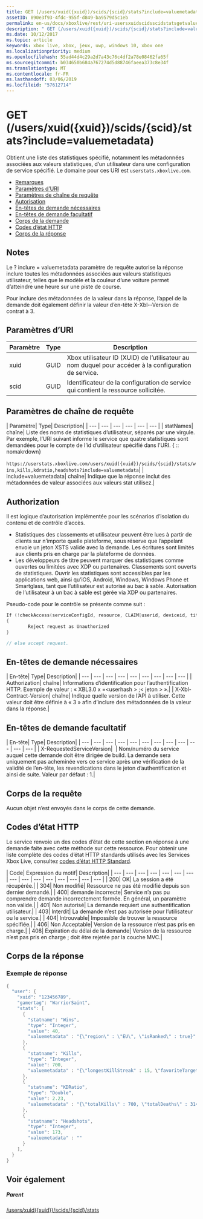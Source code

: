 ```yaml
---
title: GET (/users/xuid({xuid})/scids/{scid}/stats?include=valuemetadata)
assetID: 890e3f93-4fdc-955f-d849-ba9579d5c1eb
permalink: en-us/docs/xboxlive/rest/uri-usersxuidscidsscidstatsgetvaluemetadata.html
description: " GET (/users/xuid({xuid})/scids/{scid}/stats?include=valuemetadata)"
ms.date: 10/12/2017
ms.topic: article
keywords: xbox live, xbox, jeux, uwp, windows 10, xbox one
ms.localizationpriority: medium
ms.openlocfilehash: 55ad44d4c29a2d7a43c76c4df2a78e08462fa65f
ms.sourcegitcommit: b034650b684a767274d5d88746faeea373c8e34f
ms.translationtype: MT
ms.contentlocale: fr-FR
ms.lasthandoff: 03/06/2019
ms.locfileid: "57612714"
---
```

# <a name="get-usersxuidxuidscidsscidstatsincludevaluemetadata"></a>GET (/users/xuid({xuid})/scids/{scid}/stats?include=valuemetadata)
Obtient une liste des statistiques spécifié, notamment les métadonnées associées aux valeurs statistiques, d’un utilisateur dans une configuration de service spécifié.
Le domaine pour ces URI est `userstats.xboxlive.com`.

  * [Remarques](#ID4EV)
  * [Paramètres d’URI](#ID4EAB)
  * [Paramètres de chaîne de requête](#ID4ELB)
  * [Autorisation](#ID4EWC)
  * [En-têtes de demande nécessaires](#ID4ERD)
  * [En-têtes de demande facultatif](#ID4EDF)
  * [Corps de la demande](#ID4EHG)
  * [Codes d’état HTTP](#ID4ESG)
  * [Corps de la réponse](#ID4EJCAC)

<a id="ID4EV"></a>


## <a name="remarks"></a>Notes

Le ? inclure = valuemetadata paramètre de requête autorise la réponse inclure toutes les métadonnées associées aux valeurs statistiques utilisateur, telles que le modèle et la couleur d’une voiture permet d’atteindre une heure sur une piste de course.

Pour inclure des métadonnées de la valeur dans la réponse, l’appel de la demande doit également définir la valeur d’en-tête X-Xbl--Version de contrat à 3.

<a id="ID4EAB"></a>


## <a name="uri-parameters"></a>Paramètres d’URI

| Paramètre| Type| Description|
| --- | --- | --- |
| xuid| GUID| Xbox utilisateur ID (XUID) de l’utilisateur au nom duquel pour accéder à la configuration de service.|
| scid| GUID| Identificateur de la configuration de service qui contient la ressource sollicitée.|

<a id="ID4ELB"></a>


## <a name="query-string-parameters"></a>Paramètres de chaîne de requête

| Paramètre| Type| Description|
| --- | --- | --- | --- | --- | --- |
| statNames| chaîne| Liste des noms de statistiques d’utilisateur, séparés par une virgule. Par exemple, l’URI suivant informe le service que quatre statistiques sont demandées pour le compte de l’id d’utilisateur spécifié dans l’URI. { :: nomakrdown}<br/><br/>`https://userstats.xboxlive.com/users/xuid({xuid})/scids/{scid}/stats/wins,kills,kdratio,headshots?include=valuemetadata`| 
| include=valuemetadata| chaîne| Indique que la réponse inclut des métadonnées de valeur associées aux valeurs stat utilisez.|

<a id="ID4EWC"></a>


## <a name="authorization"></a>Authorization

Il est logique d’autorisation implémentée pour les scénarios d’isolation du contenu et de contrôle d’accès.

   * Statistiques des classements et utilisateur peuvent être lues à partir de clients sur n’importe quelle plateforme, sous réserve que l’appelant envoie un jeton XSTS valide avec la demande. Les écritures sont limités aux clients pris en charge par la plateforme de données.
   * Les développeurs de titre peuvent marquer des statistiques comme ouvertes ou limitées avec XDP ou partenaires. Classements sont ouverts de statistiques. Ouvrir les statistiques sont accessibles par les applications web, ainsi qu’iOS, Android, Windows, Windows Phone et Smartglass, tant que l’utilisateur est autorisé au bac à sable. Autorisation de l’utilisateur à un bac à sable est gérée via XDP ou partenaires.

Pseudo-code pour le contrôle se présente comme suit :


```cpp
If (!checkAccess(serviceConfigId, resource, CLAIM[userid, deviceid, titleid]))
{
        Reject request as Unauthorized
}

// else accept request.

```


<a id="ID4ERD"></a>


## <a name="required-request-headers"></a>En-têtes de demande nécessaires

| En-tête| Type| Description|
| --- | --- | --- | --- | --- | --- | --- | --- | --- |
| Authorization| chaîne| Informations d’identification pour l’authentification HTTP. Exemple de valeur : « XBL3.0 x =&lt;userhash > ;&lt; jeton > ».|
| X-Xbl-Contract-Version| chaîne| Indique quelle version de l’API à utiliser. Cette valeur doit être définie à « 3 » afin d’inclure des métadonnées de la valeur dans la réponse.|

<a id="ID4EDF"></a>


## <a name="optional-request-headers"></a>En-têtes de demande facultatif

| En-tête| Type| Description|
| --- | --- | --- | --- | --- | --- | --- | --- | --- | --- | --- | --- |
| X-RequestedServiceVersion|  | Nom/numéro du service auquel cette demande doit être dirigée de build. La demande sera uniquement pas acheminée vers ce service après une vérification de la validité de l’en-tête, les revendications dans le jeton d’authentification et ainsi de suite. Valeur par défaut : 1.|

<a id="ID4EHG"></a>


## <a name="request-body"></a>Corps de la requête

Aucun objet n’est envoyés dans le corps de cette demande.

<a id="ID4ESG"></a>


## <a name="http-status-codes"></a>Codes d’état HTTP

Le service renvoie un des codes d’état de cette section en réponse à une demande faite avec cette méthode sur cette ressource. Pour obtenir une liste complète des codes d’état HTTP standards utilisés avec les Services Xbox Live, consultez [codes d’état HTTP Standard](../../additional/httpstatuscodes.md).

| Code| Expression du motif| Description|
| --- | --- | --- | --- | --- | --- | --- | --- | --- | --- | --- | --- | --- | --- | --- |
| 200| OK| La session a été récupérée.|
| 304| Non modifié| Ressource ne pas été modifié depuis son dernier demandé.|
| 400| demande incorrecte| Service n’a pas pu comprendre demande incorrectement formée. En général, un paramètre non valide.|
| 401| Non autorisé| La demande requiert une authentification utilisateur.|
| 403| Interdit| La demande n’est pas autorisée pour l’utilisateur ou le service.|
| 404| Introuvable| Impossible de trouver la ressource spécifiée.|
| 406| Non Acceptable| Version de la ressource n’est pas pris en charge.|
| 408| Expiration du délai de la demande| Version de la ressource n’est pas pris en charge ; doit être rejetée par la couche MVC.|

<a id="ID4EJCAC"></a>


## <a name="response-body"></a>Corps de la réponse

<a id="ID4EPCAC"></a>


### <a name="sample-response"></a>Exemple de réponse


```cpp
{
  "user": {
    "xuid": "123456789",
    "gamertag": "WarriorSaint",
    "stats": [
      {
        "statname": "Wins",
        "type": "Integer",
        "value": 40,
        "valuemetadata" : "{\"region\" : \"EU\", \"isRanked\" : true}"
      },
      {
        "statname": "Kills",
        "type": "Integer",
        "value": 700,
        "valuemetadata" : "{\"longestKillStreak" : 15, \"favoriteTarget\" : \"CrazyPigeon\"}"
      },
      {
        "statname": "KDRatio",
        "type": "Double",
        "value": 2.23,
        "valuemetadata" : "{\"totalKills\" : 700, \"totalDeaths\" : 314}"
      },
      {
        "statname": "Headshots",
        "type": "Integer",
        "value": 173,
        "valuemetadata" : ""
      }
    ],
  }
}

```


<a id="ID4EZCAC"></a>


## <a name="see-also"></a>Voir également

<a id="ID4E2CAC"></a>


##### <a name="parent"></a>Parent

[/users/xuid({xuid})/scids/{scid}/stats](uri-usersxuidscidsscidstats.md)
